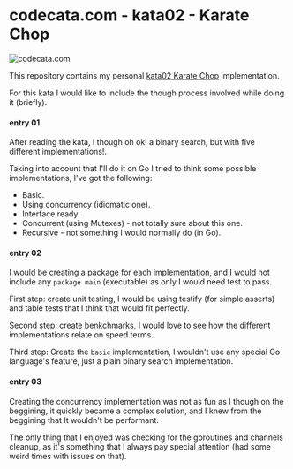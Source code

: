 # codecata.com - kata02 - Karate Chop

![codecata.com](https://imgur.com/download/CJozxMr)

This repository contains my personal [kata02 Karate Chop](http://codekata.com/kata/kata02-karate-chop/) implementation.

For this kata I would like to include the though process involved while doing it (briefly).

#### entry 01

After reading the kata, I though oh ok! a binary search, but with five different implementations!.

Taking into account that I'll do it on Go I tried to think some possible implementations, I've got the following:

- Basic.
- Using concurrency (idiomatic one).
- Interface ready.
- Concurrent (using Mutexes) - not totally sure about this one. 
- Recursive - not something I would normally do (in Go).

#### entry 02

I would be creating a package for each implementation, and I would not include any `package main` (executable) as only I would need test to pass.

First step: create unit testing, I would be using testify (for simple asserts) and table tests that I think that would fit perfectly.

Second step: create benkchmarks, I would love to see how the different implementations relate on speed terms.

Third step: Create the `basic` implementation, I wouldn't use any special Go language's feature, just a plain binary search implementation.

#### entry 03

Creating the concurrency implementation was not as fun as I though on the beggining, it quickly became a complex solution, and I knew from the beggining that It wouldn't be performant.

The only thing that I enjoyed was checking for the goroutines and channels cleanup, as it's something that I always pay special attention (had some weird times with issues on that).
